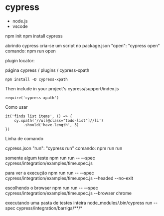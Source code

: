 # cypress

- node.js
- vscode

npm init
npm install cypress

abrindo cypress
cria-se um script no package.json
"open": "cypress open"
comando: npm run open

plugin locator:

página cypress / plugins / cypress-xpath

    npm install -D cypress-xpath

Then include in your project's cypress/support/index.js

    require('cypress-xpath')

Como usar

    it('finds list items', () => {
        cy.xpath('//ul[@class="todo-list"]//li')
            .should('have.length', 3)
    })


Linha de comando

cypress.json
"run": "cypress run"
comando: npm run run

somente algum teste
npm run run -- --spec cypress/integration/examples/time.spec.js

para ver a execução
npm run run -- --spec cypress/integration/examples/time.spec.js --headed --no-exit

escolhendo o browser
npm run run -- --spec cypress/integration/examples/time.spec.js --browser chrome

executando uma pasta de testes inteira
node_modules/.bin/cypress run --spec cypress/integration/barriga/**/*
